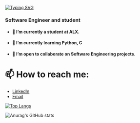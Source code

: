 [![Typing SVG](https://readme-typing-svg.demolab.com?font=Fira+Code&weight=500&size=30&duration=2000&pause=1000&color=4E61F7FF&width=435&height=45&lines=Welcome+to+my+portfolio;I'm+lil-armstrong;Nice+to+meet+you++%F0%9F%91%8B)](https://git.io/typing-svg)

###  Software Engineer and student
- #### 🔭 I’m currently a student at ALX.
- #### 🌱 I’m currently learning Python, C
- #### 👯 I’m open to collaborate on Software Engineering projects.

# 📫 How to reach me: 
* [LinkedIn](https://www.linkedin.com/in/lil-armstrong/)
* [Email](mailto:oebong1@gmail.com)

[![Top Langs](https://github-readme-stats.vercel.app/api/top-langs/?username=lil-armstrong)](https://github.com/lil-armstrong/github-readme-stats)

![Anurag's GitHub stats](https://github-readme-stats.vercel.app/api?username=lil-armstrong&show_icons=true&theme=radical)

<!--
**lil-armstrong/lil-armstrong** is a ✨ _special_ ✨ repository because its `README.md` (this file) appears on your GitHub profile.

Here are some ideas to get you started:

- 🔭 I’m currently working on ...
- 🌱 I’m currently learning ...
- 👯 I’m looking to collaborate on ...
- 🤔 I’m looking for help with ...
- 💬 Ask me about ...
- 📫 How to reach me: ...
- 😄 Pronouns: ...
- ⚡ Fun fact: ...
-->
